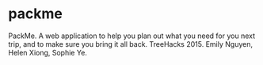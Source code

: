 # packme
PackMe. A web application to help you plan out what you need for you next trip, and to make sure you bring it all back. TreeHacks 2015. Emily Nguyen, Helen Xiong, Sophie Ye.
